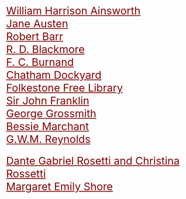 <style>
    .clearfix::after {content: ""; clear: both; display: table;}
    .thumb {float:left; margin:0 18px 0 6px; width:100%; width:100%; max-width:150px; box-shadow: 0 4px 8px 0 rgba(0, 0, 0, 0.2), 0 6px 20px 0 rgba(0, 0, 0, 0.19); border:1px solid #aaa; margin-bottom: 24px;}
    p {font-size: 1.5rem;}
    a {color: #800000 !important; font-size: 1.2em;}
</style>

<param ve-config title="19th Century Kent">

[William Harrison Ainsworth](19c-ainsworth.biography)  
[Jane Austen](19c-austen-biography)  
[Robert Barr](19c-barr-biography)  
[R. D. Blackmore](19c-blackmore-biography)  
[F. C. Burnand](19c-burnand-biography)  
[Chatham Dockyard](19c-chatham-dockyard)  
[Folkestone Free Library](19c-folkestone-free-library)  
[Sir John Franklin](19c-franklin-biography)  
[George Grossmith](19c-grossmith-biography)  
[Bessie Marchant](19c-marchantb-biography)  
[G.W.M. Reynolds](19c-reynoldsgwm-biography)

[Dante Gabriel Rosetti and Christina Rossetti](19c-rossetti-biography)  
[Margaret Emily Shore](19c-shore.biography)  
